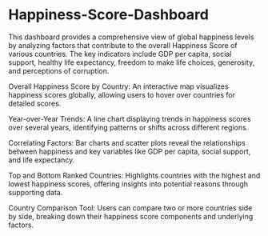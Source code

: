 # Happiness-Score-Dashboard
This dashboard provides a comprehensive view of global happiness levels by analyzing factors that contribute to the overall Happiness Score of various countries. The key indicators include GDP per capita, social support, healthy life expectancy, freedom to make life choices, generosity, and perceptions of corruption.

Overall Happiness Score by Country: An interactive map visualizes happiness scores globally, allowing users to hover over countries for detailed scores.

Year-over-Year Trends: A line chart displaying trends in happiness scores over several years, identifying patterns or shifts across different regions.

Correlating Factors: Bar charts and scatter plots reveal the relationships between happiness and key variables like GDP per capita, social support, and life expectancy.

Top and Bottom Ranked Countries: Highlights countries with the highest and lowest happiness scores, offering insights into potential reasons through supporting data.

Country Comparison Tool: Users can compare two or more countries side by side, breaking down their happiness score components and underlying factors.
